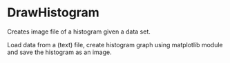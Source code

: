# DrawHistogram
Creates image file of a histogram given a data set.

Load data from a (text) file, create histogram graph using matplotlib module and save
the histogram as an image.
